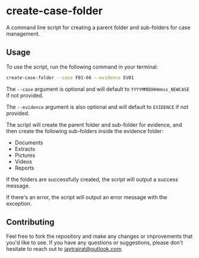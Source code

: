 # create-case-folder

A command line script for creating a parent folder and sub-folders for case management.

## Usage

To use the script, run the following command in your terminal:

```sh
create-case-folder --case F01-66 --evidence EV01
```


The `--case` argument is optional and will default to `YYYYMMDDHHmmss_NEWCASE` if not provided. 

The `--evidence` argument is also optional and will default to `EVIDENCE` if not provided.

The script will create the parent folder and sub-folder for evidence, and then create the following sub-folders inside the evidence folder:

- Documents
- Extracts
- Pictures
- Videos
- Reports

If the folders are successfully created, the script will output a success message.

If there's an error, the script will output an error message with the exception.

## Contributing

Feel free to fork the repository and make any changes or improvements that you'd like to see. If you have any questions or suggestions, please don't hesitate to reach out to jaytrairat@outlook.com.

